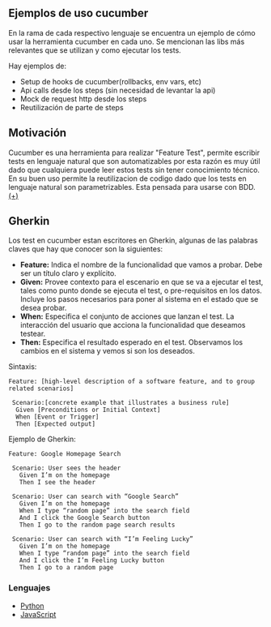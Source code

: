 ## Ejemplos de uso cucumber 

En la rama de cada respectivo lenguaje se encuentra un ejemplo de cómo usar la herramienta cucumber en cada uno. Se mencionan las libs más relevantes que se utilizan y como ejecutar los tests.

Hay ejemplos de:

- Setup de hooks de cucumber(rollbacks, env vars, etc)
- Api calls desde los steps (sin necesidad de levantar la api)
- Mock de request http desde los steps
- Reutilización de parte de steps

## Motivación

Cucumber es una herramienta para realizar "Feature Test", permite escribir tests en lenguaje natural que son automatizables por esta razón es muy útil dado que cualquiera puede leer estos tests sin tener conocimiento técnico. En su buen uso permite la reutilizacion de codigo dado que los tests en lenguaje natural son parametrizables. Esta pensada para usarse con BDD. [(+)](https://cucumber.io/)

## Gherkin

Los test en cucumber estan escritores en Gherkin, algunas de las palabras claves que hay que conocer son la siguientes:

- **Feature:** Indica el nombre de la funcionalidad que vamos a probar. Debe ser un título claro y explícito.
- **Given:** Provee contexto para el escenario en que se va a ejecutar el test, tales como punto donde se ejecuta el test, o pre-requisitos en los datos. Incluye los pasos necesarios para poner al sistema en el estado que se desea probar.
- **When:** Especifica el conjunto de acciones que lanzan el test. La interacción del usuario que acciona la funcionalidad que deseamos testear.
- **Then:** Especifica el resultado esperado en el test. Observamos los cambios en el sistema y vemos si son los deseados.

Sintaxis: 
```
Feature: [high-level description of a software feature, and to group related scenarios]

 Scenario:[concrete example that illustrates a business rule]
  Given [Preconditions or Initial Context]
  When [Event or Trigger]
  Then [Expected output]
```

Ejemplo de Gherkin:
```
Feature: Google Homepage Search

 Scenario: User sees the header
   Given I’m on the homepage
   Then I see the header

 Scenario: User can search with “Google Search”
   Given I’m on the homepage
   When I type “random page” into the search field
   And I click the Google Search button
   Then I go to the random page search results

 Scenario: User can search with “I’m Feeling Lucky”
   Given I’m on the homepage
   When I type “random page” into the search field
   And I click the I’m Feeling Lucky button
   Then I go to a random page
```

### Lenguajes

* [Python](https://github.com/taller-de-programacion-2/Cucumber/Cucumber/tree/Python)
* [JavaScript](https://github.com/taller-de-programacion-2/Cucumber/tree/JavaScript)


